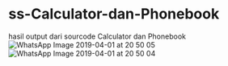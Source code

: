 # ss-Calculator-dan-Phonebook
hasil output dari sourcode Calculator dan Phonebook
![WhatsApp Image 2019-04-01 at 20 50 05](https://user-images.githubusercontent.com/43991221/55397865-2c068180-54d2-11e9-990b-53bb0a2d043f.jpeg)
![WhatsApp Image 2019-04-01 at 20 50 04](https://user-images.githubusercontent.com/43991221/55397868-2d37ae80-54d2-11e9-88a4-c0d514f0a44a.jpeg)
